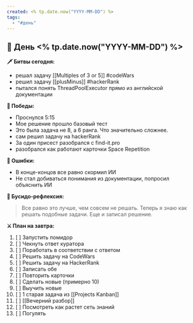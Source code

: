 ```yaml
---
created: <% tp.date.now("YYYY-MM-DD") %>
tags:
  - "#день"
---
```


## 🏯 День <% tp.date.now("YYYY-MM-DD") %>

**🗡️ Битвы сегодня:**
- решал задачу [[Multiples of 3 or 5]] #codeWars 
- решил задачу [[plusMinus]] #hackerRank 
- пытался понять ThreadPoolExecutor прямо из английской документации

**🎯 Победы:**
- Проснулся 5:15
- Мое решение прошло базовый тест
- Это была задача не 8, а 6 ранга. Что значительно сложнее.
- сам решил задачу на hackerRank
- За один присест разобрался с find-it.pro
- разобрался как работают карточки Space Repetition

**💢 Ошибки:**
- В конце-концов все равно скормил ИИ
- Не стал добиваться понимания из документации, попросил объяснить ИИ

**📿 Бусидо-рефлексия:**
> Все равно это лучше, чем совсем не решать. Теперь я знаю как решать подобные задачи. Еще и записал решение.
> 

**⚔️ План на завтра:**
1. [ ] Запустить помидор
2. [ ] Чекнуть ответ куратора
3. [ ] Поработать в соответствии с ответом
4. [ ] Решить задачу на CodeWars
5. [ ] Решить задачу на HackerRank
6. [ ] Записать обе
7. [ ] Повторить карточки
8. [ ] Сделать новые (примерно 10)
9. [ ] Выучить новые
10. [ ] 1 старая задача из [[Projects Kanban]]
11. [ ] [[Вечерний разбор]]
12. [ ] Посмотреть как растет сеть знаний
13. [ ] Погулять
